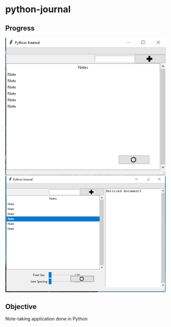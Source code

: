 # python-journal

## Progress
![img.png](media/img.png)
![img.png](media/img1.png)


## Objective

Note-taking application done in Python
